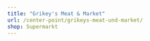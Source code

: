 ```yaml
---
title: "Grikey's Meat & Market"
url: /center-point/grikeys-meat-und-market/
shop: Supermarkt
---
```

